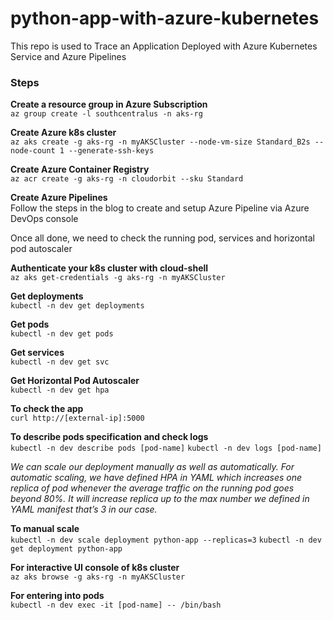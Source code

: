 # python-app-with-azure-kubernetes

This repo is used to Trace an Application Deployed with Azure Kubernetes Service and Azure Pipelines

### Steps

**Create a resource group in Azure Subscription**<br>
`az group create -l southcentralus -n aks-rg `

**Create Azure k8s cluster**<br>
`az aks create -g aks-rg -n myAKSCluster --node-vm-size Standard_B2s --node-count 1 --generate-ssh-keys`

**Create Azure Container Registry**<br>
`az acr create -g aks-rg -n cloudorbit --sku Standard`

**Create Azure Pipelines**<br>
Follow the steps in the blog to create and setup Azure Pipeline via Azure DevOps console<br>

Once all done, we need to check the running pod, services and horizontal pod autoscaler<br>

**Authenticate your k8s cluster with cloud-shell**<br>
`az aks get-credentials -g aks-rg -n myAKSCluster`

**Get deployments**<br>
`kubectl -n dev get deployments`

**Get pods**<br>
`kubectl -n dev get pods`

**Get services**<br>
`kubectl -n dev get svc`

**Get Horizontal Pod Autoscaler**<br>
`kubectl -n dev get hpa`

**To check the app**<br>
`curl http://[external-ip]:5000`

**To describe pods specification and check logs**<br>
`kubectl -n dev describe pods [pod-name]`
`kubectl -n dev logs [pod-name]`

*We can scale our deployment manually as well as automatically. For automatic scaling, we have defined HPA in YAML which increases one replica of pod whenever the average traffic on the running pod goes beyond 80%. It will increase replica up to the max number we defined in YAML manifest that’s 3 in our case.*

**To manual scale**<br>
`kubectl -n dev scale deployment python-app --replicas=3`
`kubectl -n dev get deployment python-app`

**For interactive UI console of k8s cluster**<br>
`az aks browse -g aks-rg -n myAKSCluster`

**For entering into pods**<br>
`kubectl -n dev exec -it [pod-name] -- /bin/bash`
